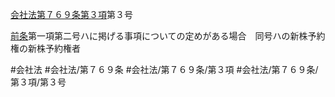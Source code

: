 [会社法第７６９条第３項](会社法＿＿＿＿第７６９条第３項)第３号

[前条](会社法＿＿＿＿第７６８条第１項)第一項第二号ハに掲げる事項についての定めがある場合　同号ハの新株予約権の新株予約権者


#会社法
#会社法/第７６９条
#会社法/第７６９条/第３項
#会社法/第７６９条/第３項/第３号
